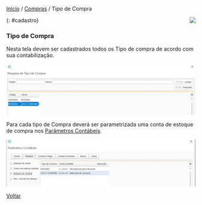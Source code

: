 [Início](index.md) / [Compras](compras.md) / Tipo de Compra

<a href="http://docs.continentenuvem.com.br/dicas.html#dicas"><img align="right" src="http://docs.continentenuvem.com.br/images/dicas.jpg"></a>



{: #cadastro}

### Tipo de Compra

Nesta tela devem ser cadastrados todos os Tipo de compra de acordo com sua contabilização.

![](images/compras_tipo_compra.jpg) 

Para cada tipo de Compra deverá ser parametrizada uma conta de estoque de compra nos [Parâmetros Contábeis](contabilidade_parametro_contabil_estoque.md#estoque).

![](images/compras_tipo_compra_parametro_contabil.jpg)



[Voltar](compras.md#compras)